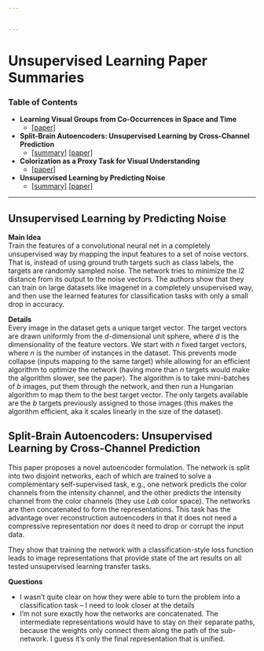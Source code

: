 ```yaml
---


---
```


<h1 id="unsupervised-learning-paper-summaries">Unsupervised Learning Paper Summaries</h1>
<h3 id="table-of-contents">Table of Contents</h3>
<ul>
<li><strong>Learning Visual Groups from Co-Occurrences in Space and Time</strong>
<ul>
<li><a href="https://arxiv.org/abs/1511.06811">[paper]</a></li>
</ul>
</li>
<li><strong>Split-Brain Autoencoders: Unsupervised Learning by Cross-Channel Prediction</strong>
<ul>
<li><a href="#split-brain-autoencoders-unsupervised-learning-by-cross-channel-prediction">[summary]</a> <a href="http://openaccess.thecvf.com/content_cvpr_2017/html/Zhang_Split-Brain_Autoencoders_Unsupervised_CVPR_2017_paper.html">[paper]</a></li>
</ul>
</li>
<li><strong>Colorization as a Proxy Task for Visual Understanding</strong>
<ul>
<li><a href="http://openaccess.thecvf.com/content_cvpr_2017/html/Larsson_Colorization_as_a_CVPR_2017_paper.html">[paper]</a></li>
</ul>
</li>
<li><strong>Unsupervised Learning by Predicting Noise</strong>
<ul>
<li><a href="#unsupervised-learning-by-predicting-noise">[summary]</a> <a href="http://proceedings.mlr.press/v70/bojanowski17a.html">[paper]</a></li>
</ul>
</li>
</ul>
<hr>
<h2 id="unsupervised-learning-by-predicting-noise">Unsupervised Learning by Predicting Noise</h2>
<p><strong>Main Idea</strong><br>
Train the features of a convolutional neural net in a completely unsupervised way by mapping the input features to a set of noise vectors. That is, instead of using ground truth targets such as class labels, the targets are randomly sampled noise. The network tries to minimize the l2 distance from its output to the noise vectors. The authors show that they can train on large datasets like imagenet in a completely unsupervised way, and then use the learned features for classification tasks with only a small drop in accuracy.</p>
<p><strong>Details</strong><br>
Every image in the dataset gets a unique target vector. The target vectors are drawn uniformly from the  <em>d</em>-dimensional unit sphere, where  <em>d</em> is the dimensionality of the feature vectors. We start with  <em>n</em> fixed target vectors, where  <em>n</em> is the number of instances in the dataset. This prevents mode collapse (inputs mapping to the same target) while allowing for an efficient algorithm to optimize the network (having more than  <em>n</em> targets would make the algorithm slower, see the paper). The algorithm is to take mini-batches of  <em>b</em>  images, put them through the network, and then run a Hungarian algorithm to map them to the best target vector. The only targets available are the  <em>b</em> targets previously assigned to those images (this makes the algorithm efficient, aka it scales linearly in the size of the dataset).</p>
<h2 id="split-brain-autoencoders-unsupervised-learning-by-cross-channel-prediction">Split-Brain Autoencoders: Unsupervised Learning by Cross-Channel Prediction</h2>
<p>This paper proposes a novel autoencoder formulation. The network is split into two disjoint networks, each of which are trained to solve a complementary self-supervised task, e.g., one network predicts the color channels from the intensity channel, and the other predicts the intensity channel from the color channels (they use <em>Lab</em>  color space). The networks are then concatenated to form the representations. This task has the advantage over reconstruction autoencoders in that it does not need a compressive representation nor does it need to drop or corrupt the input data.</p>
<p>They show that training the network with a classification-style loss function leads to image representations that provide state of the art results on all tested unsupervised learning transfer tasks.</p>
<p><strong>Questions</strong></p>
<ul>
<li>I wasn’t quite clear on how they were able to turn the problem into a classification task – I need to look closer at the details</li>
<li>I’m not sure exactly how the networks are concatenated. The intermediate representations would have to stay on their separate paths, because the weights only connect them along the path of the sub-network. I guess it’s only the final representation that is unified.</li>
</ul>

